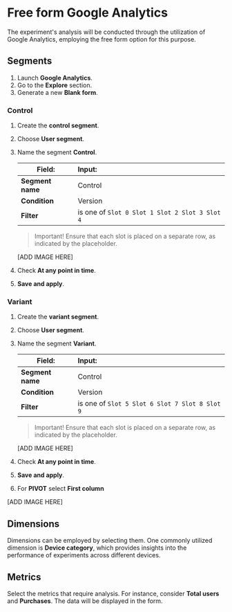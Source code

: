 # Free form Google Analytics

The experiment's analysis will be conducted through the utilization of Google Analytics, employing the free form option for this purpose.

## Segments

1. Launch **Google Analytics**.
2. Go to the **Explore** section.
3. Generate a new **Blank form**.

### Control
1. Create the **control segment**.
2. Choose **User segment**.
3. Name the segment **Control**.

    | Field:         | Input:           |
    | ------------- |:-------------|
    | **Segment name**    | Control |
    | **Condition**   | Version      |
    | **Filter** | is one of   ```Slot 0 Slot 1 Slot 2 Slot 3 Slot 4```   |

    > Important! Ensure that each slot is placed on a separate row, as indicated by the placeholder.

    [ADD IMAGE HERE]

4. Check **At any point in time**.
5. **Save and apply**.

### Variant
1. Create the **variant segment**.
2. Choose **User segment**.
3. Name the segment **Variant**.

    | Field:         | Input:           |
    | ------------- |:-------------|
    | **Segment name**    | Control |
    | **Condition**   | Version      |
    | **Filter** | is one of   ```Slot 5 Slot 6 Slot 7 Slot 8 Slot 9```   |

    > Important! Ensure that each slot is placed on a separate row, as indicated by the placeholder.

    [ADD IMAGE HERE]

4. Check **At any point in time**.
5. **Save and apply**.
6. For **PIVOT** select **First column**

[ADD IMAGE HERE]

## Dimensions

Dimensions can be employed by selecting them. One commonly utilized dimension is **Device category**, which provides insights into the performance of experiments across different devices.

## Metrics 

Select the metrics that require analysis. For instance, consider **Total users** and **Purchases**. The data will be displayed in the form.

